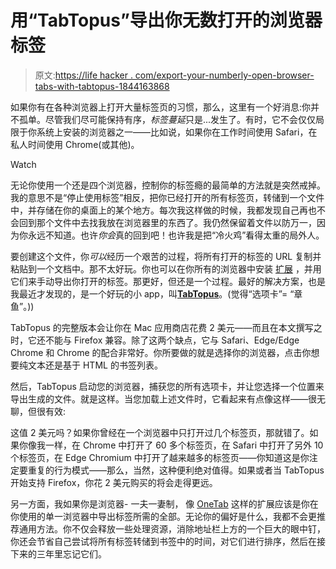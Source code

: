 # 用“TabTopus”导出你无数打开的浏览器标签

> 原文:[https://life hacker . com/export-your-numberly-open-browser-tabs-with-tabtopus-1844163868](https://lifehacker.com/export-your-innumerable-open-browser-tabs-with-tabtopus-1844163868)

如果你有在各种浏览器上打开大量标签页的习惯，那么，这里有一个好消息:你并不孤单。尽管我们尽可能保持有序，*标签蔓延*只是...发生了。有时，它不会仅仅局限于你系统上安装的浏览器之一——比如说，如果你在工作时间使用 Safari，在私人时间使用 Chrome(或其他)。

Watch

无论你使用一个还是四个浏览器，控制你的标签瘾的最简单的方法就是突然戒掉。我的意思不是“停止使用标签”相反，把你已经打开的所有标签页，转储到一个文件中，并存储在你的桌面上的某个地方。每次我这样做的时候，我都发现自己再也不会回到那个文件中去找我放在浏览器里的东西了。我仍然保留着文件以防万一，因为你永远不知道。也许*你会*真的回到吧！也许我是把“冷火鸡”看得太重的局外人。

要创建这个文件，你*可以*经历一个艰苦的过程，将所有打开的标签的 URL 复制并粘贴到一个文档中。那不太好玩。你也可以在你所有的浏览器中安装 [扩展](https://lifehacker.com/organize-your-browser-tabs-with-onetab-but-back-them-u-1837740779) ，并用它们来手动导出你打开的标签。那更好，但还是一个过程。最好的解决方案，也是我最近才发现的，是一个好玩的小 app，叫[**TabTopus**](https://www.mariogt.com/tabtopus.html)。(觉得“选项卡”= “章鱼”。))

TabTopus 的完整版本会让你在 Mac 应用商店花费 2 美元——而且在本文撰写之时，它还不能与 Firefox 兼容。除了这两个缺点，它与 Safari、Edge/Edge Chrome 和 Chrome 的配合非常好。你所要做的就是选择你的浏览器，点击你想要纯文本还是基于 HTML 的书签列表。

然后，TabTopus 启动您的浏览器，捕获您的所有选项卡，并让您选择一个位置来导出生成的文件。就是这样。当您加载上述文件时，它看起来有点像这样——很无聊，但很有效:

这值 2 美元吗？如果你曾经在一个浏览器中只打开过几个标签页，那就错了。如果你像我一样，在 Chrome 中打开了 60 多个标签页，在 Safari 中打开了另外 10 个标签页，在 Edge Chromium 中打开了越来越多的标签页——你知道这是你注定要重复的行为模式——那么，当然，这种便利绝对值得。如果或者当 TabTopus 开始支持 Firefox，你花 2 美元购买的将会走得更远。

另一方面，我如果你是浏览器- 一夫一妻制， 像 [OneTab](https://www.one-tab.com/) 这样的扩展应该是你在你使用的单一浏览器中导出标签所需的全部。无论你的偏好是什么，我都不会更推荐通用方法。你不仅会释放一些处理资源，消除地址栏上方的一个巨大的眼中钉，你还会节省自己尝试将所有标签转储到书签中的时间，对它们进行排序，然后在接下来的三年里忘记它们。